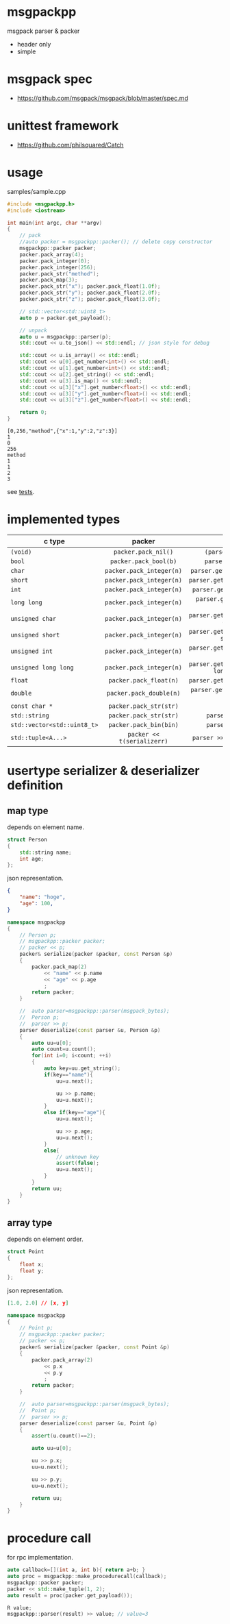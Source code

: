 # msgpackpp
msgpack parser &amp; packer

- header only
- simple

# msgpack spec
- https://github.com/msgpack/msgpack/blob/master/spec.md

# unittest framework
- https://github.com/philsquared/Catch

# usage
samples/sample.cpp

```c++
#include <msgpackpp.h>
#include <iostream>

int main(int argc, char **argv)
{
    // pack
    //auto packer = msgpackpp::packer(); // delete copy constructor
    msgpackpp::packer packer;
    packer.pack_array(4);
    packer.pack_integer(0);
    packer.pack_integer(256);
    packer.pack_str("method");
    packer.pack_map(3);
    packer.pack_str("x"); packer.pack_float(1.0f);
    packer.pack_str("y"); packer.pack_float(2.0f);
    packer.pack_str("z"); packer.pack_float(3.0f);

    // std::vector<std::uint8_t>
    auto p = packer.get_payload();

    // unpack
    auto u = msgpackpp::parser(p);
    std::cout << u.to_json() << std::endl; // json style for debug

    std::cout << u.is_array() << std::endl;
    std::cout << u[0].get_number<int>() << std::endl;
    std::cout << u[1].get_number<int>() << std::endl;
    std::cout << u[2].get_string() << std::endl;
    std::cout << u[3].is_map() << std::endl;
    std::cout << u[3]["x"].get_number<float>() << std::endl;
    std::cout << u[3]["y"].get_number<float>() << std::endl;
    std::cout << u[3]["z"].get_number<float>() << std::endl;

    return 0;
}
```

```
[0,256,"method",{"x":1,"y":2,"z":3}]
1
0
256
method
1
1
2
3
```

see [tests](tests/tests.cpp).

# implemented types

| c type                       | packer                    | parser            |
| ---------------------------- |:-------------------------:|:-----------------:|
| ``(void)``                   |``packer.pack_nil()``      |``(parser.is_nil())``|
| ``bool``                     |``packer.pack_bool(b)``    |``parser.get_bool()``|
| ``char``                     |``packer.pack_integer(n)`` |``parser.get_number<char>()``|
| ``short``                    |``packer.pack_integer(n)`` |``parser.get_number<short>()``|
| ``int``                      |``packer.pack_integer(n)`` |``parser.get_number<int>()``|
| ``long long``                |``packer.pack_integer(n)`` |``parser.get_number<long long>()``|
| ``unsigned char``            |``packer.pack_integer(n)`` |``parser.get_number<unsigned char>()``|
| ``unsigned short``           |``packer.pack_integer(n)`` |``parser.get_number<unsigned short>()``|
| ``unsigned int``             |``packer.pack_integer(n)`` |``parser.get_number<unsigned int>()``|
| ``unsigned long long``       |``packer.pack_integer(n)`` |``parser.get_number<unsigned long long>()``|
| ``float``                    |``packer.pack_float(n)``   |``parser.get_number<float>()``|
| ``double``                   |``packer.pack_double(n)``  |``parser.get_number<double>()``|
| ``const char *``             |``packer.pack_str(str)``   |             |
| ``std::string``              |``packer.pack_str(str)``   |``parser.get_str()``|
| ``std::vector<std::uint8_t>``|``packer.pack_bin(bin)``   |``parser.get_bin()``|
| ``std::tuple<A...>``         |``packer << t(serializerr)``|`` parser >> t(deserializer)``|

# usertype serializer & deserializer definition

## map type

depends on element name.

```cpp
struct Person
{
    std::string name;
    int age;
};
```

json representation.

```json
{
    "name": "hoge",
    "age": 100,
}
```

```cpp
namespace msgpackpp
{
    // Person p;
    // msgpackpp::packer packer;
    // packer << p;
    packer& serialize(packer &packer, const Person &p)
    {
        packer.pack_map(2) 
            << "name" << p.name
            << "age" << p.age
            ;
        return packer;
    }

    //  auto parser=msgpackpp::parser(msgpack_bytes);
    //  Person p;
    //  parser >> p;
    parser deserialize(const parser &u, Person &p)
    {
        auto uu=u[0];
        auto count=u.count();
        for(int i=0; i<count; ++i)
        {
            auto key=uu.get_string();
            if(key=="name"){
                uu=u.next();

                uu >> p.name; 
                uu=u.next();
            }
            else if(key=="age"){
                uu=u.next();

                uu >> p.age;
                uu=u.next();
            }
            else{
                // unknown key
                assert(false);
                uu=u.next();
            }
        }
        return uu;
    }
}
```

## array type

depends on element order.

```cpp
struct Point
{
    float x;
    float y;
};
```

json representation.

```json
[1.0, 2.0] // [x, y]
```

```cpp
namespace msgpackpp
{
    // Point p;
    // msgpackpp::packer packer;
    // packer << p;
    packer& serialize(packer &packer, const Point &p)
    {
        packer.pack_array(2) 
            << p.x
            << p.y
            ;
        return packer;
    }

    //  auto parser=msgpackpp::parser(msgpack_bytes);
    //  Point p;
    //  parser >> p;
    parser deserialize(const parser &u, Point &p)
    {
        assert(u.count()==2);

        auto uu=u[0];

        uu >> p.x;
        uu=u.next();

        uu >> p.y;
        uu=u.next();

        return uu;
    }
}
```

# procedure call

for rpc implementation.

```cpp
auto callback=[](int a, int b){ return a+b; }
auto proc = msgpackpp::make_procedurecall(callback);
msgpackpp::packer packer;
packer << std::make_tuple(1, 2);
auto result = proc(packer.get_payload());

R value;
msgpackpp::parser(result) >> value; // value=3
```

